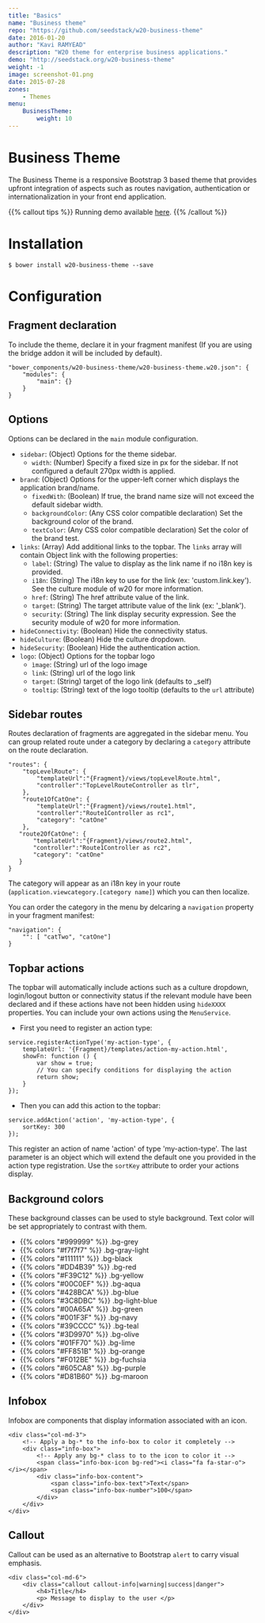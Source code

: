 ```yaml
---
title: "Basics"
name: "Business theme"
repo: "https://github.com/seedstack/w20-business-theme"
date: 2016-01-20
author: "Kavi RAMYEAD"
description: "W20 theme for enterprise business applications."
demo: "http://seedstack.org/w20-business-theme"
weight: -1
image: screenshot-01.png
date: 2015-07-28
zones:
    - Themes
menu:
    BusinessTheme:
        weight: 10
---
```


# Business Theme

The Business Theme is a responsive Bootstrap 3 based theme that provides upfront integration of aspects such as
routes navigation, authentication or internationalization in your front end application.

{{% callout tips %}}
Running demo available [here](http://seedstack.org/w20-business-theme).
{{% /callout %}}

# Installation

```
$ bower install w20-business-theme --save
```

# Configuration

## Fragment declaration

To include the theme, declare it in your fragment manifest (If you are using the bridge addon it will be included by default).

```
"bower_components/w20-business-theme/w20-business-theme.w20.json": {
    "modules": {
        "main": {}
    }
}
```

## Options

Options can be declared in the `main` module configuration.

* `sidebar`: (Object) Options for the theme sidebar.
    * `width`: (Number) Specify a fixed size in px for the sidebar. If not configured a default 270px width is applied.
* `brand`: (Object) Options for the upper-left corner which displays the application brand/name.
    * `fixedWith`: (Boolean) If true, the brand name size will not exceed the default sidebar width.
    * `backgroundColor`: (Any CSS color compatible declaration) Set the background color of the brand.
    * `textColor`: (Any CSS color compatible declaration) Set the color of the brand test.
* `links`: (Array) Add additional links to the topbar. The `links` array will contain Object link with the following properties:
    * `label`: (String) The value to display as the link name if no i18n key is provided.
    * `i18n`: (String) The i18n key to use for the link (ex: 'custom.link.key'). See the culture module of w20 for more information.
    * `href`: (String) The href attribute value of the link.
    * `target`: (String) The target attribute value of the link (ex: '_blank').
    * `security`: (String) The link display security expression. See the security module of w20 for more information.
* `hideConnectivity`: (Boolean) Hide the connectivity status.
* `hideCulture`: (Boolean) Hide the culture dropdown.
* `hideSecurity`: (Boolean) Hide the authentication action.
* `logo`: (Object) Options for the topbar logo
    * `ìmage`: (String) url of the logo image
    * `link`: (String) url of the logo link
    * `target`: (String) target of the logo link (defaults to _self)
    * `tooltip`: (String) text of the logo tooltip (defaults to the `url` attribute)
    
## Sidebar routes

Routes declaration of fragments are aggregated in the sidebar menu. You can group related route under a category by declaring
a `category` attribute on the route declaration.

```
"routes": {
    "topLevelRoute": {
        "templateUrl":"{Fragment}/views/topLevelRoute.html",
        "controller":"TopLevelRouteController as tlr",
    },
    "route1OfCatOne": {
        "templateUrl":"{Fragment}/views/route1.html",
        "controller":"Route1Controller as rc1",
        "category": "catOne"
    },
   "route2OfCatOne": {
       "templateUrl":"{Fragment}/views/route2.html",
       "controller":"Route1Controller as rc2",
       "category": "catOne"
   }
}
```

The category will appear as an i18n key in your route (`application.viewcategory.[category name]`) which you can
then localize.

You can order the category in the menu by delcaring a `navigation` property in your fragment manifest:

```
"navigation": {
    "": [ "catTwo", "catOne"]
}
```

## Topbar actions

The topbar will automatically include actions such as a culture dropdown, login/logout button or connectivity status if 
the relevant module have been declared and if these actions have not been hidden using `hideXXXX` properties.
You can include your own actions using the `MenuService`.

* First you need to register an action type:

```
service.registerActionType('my-action-type', {
    templateUrl: '{Fragment}/templates/action-my-action.html',
    showFn: function () {
        var show = true;
        // You can specify conditions for displaying the action
        return show;
    }
});
```

* Then you can add this action to the topbar:

```
service.addAction('action', 'my-action-type', {
    sortKey: 300
});
```
This register an action of name 'action' of type 'my-action-type'. The last parameter is an
object which will extend the default one you provided in the action type registration. Use
the `sortKey` attribute to order your actions display.

## Background colors

These background classes can be used to style background. Text color will be set appropriately to
contrast with them.

*  {{% colors "#999999" %}} .bg-grey
*  {{% colors "#f7f7f7" %}} .bg-gray-light
*  {{% colors "#111111" %}} .bg-black
*  {{% colors "#DD4B39" %}} .bg-red
*  {{% colors "#F39C12" %}} .bg-yellow
*  {{% colors "#00C0EF" %}} .bg-aqua
*  {{% colors "#428BCA" %}} .bg-blue
*  {{% colors "#3C8DBC" %}} .bg-light-blue
*  {{% colors "#00A65A" %}} .bg-green
*  {{% colors "#001F3F" %}} .bg-navy
*  {{% colors "#39CCCC" %}} .bg-teal
*  {{% colors "#3D9970" %}} .bg-olive
*  {{% colors "#01FF70" %}} .bg-lime
*  {{% colors "#FF851B" %}} .bg-orange
*  {{% colors "#F012BE" %}} .bg-fuchsia
*  {{% colors "#605CA8" %}} .bg-purple
*  {{% colors "#D81B60" %}} .bg-maroon

## Infobox

Infobox are components that display information associated with an icon.

```
<div class="col-md-3">
    <!-- Apply a bg-* to the info-box to color it completely -->
    <div class="info-box">
        <!-- Apply any bg-* class to to the icon to color it -->
        <span class="info-box-icon bg-red"><i class="fa fa-star-o"></i></span>
        <div class="info-box-content">
            <span class="info-box-text">Text</span>
            <span class="info-box-number">100</span>
        </div>
    </div>
</div>
```

## Callout

Callout can be used as an alternative to Bootstrap `alert` to carry visual emphasis.

```
<div class="col-md-6">
    <div class="callout callout-info|warning|success|danger">
        <h4>Title</h4>
        <p> Message to display to the user </p>
    </div>
</div>
```


